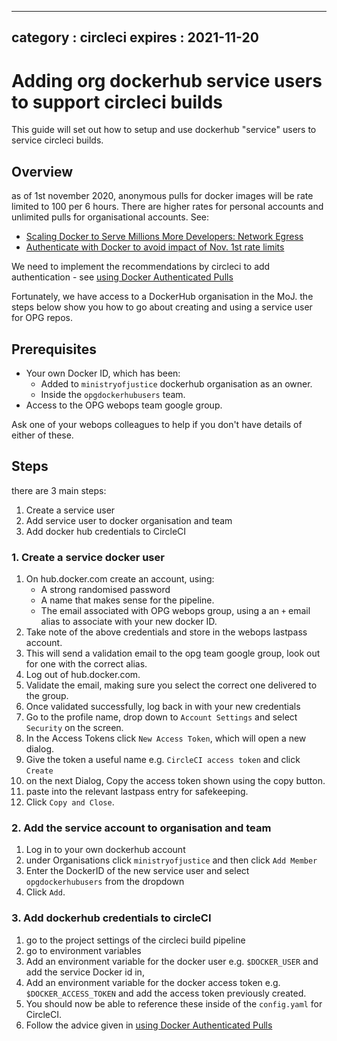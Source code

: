 
---  
category : circleci
expires  : 2021-11-20
---

# Adding org dockerhub service users to support circleci builds

This guide will set out how to setup and use dockerhub "service" users to service circleci builds.  

## Overview

as of 1st november 2020, anonymous pulls for docker images will be rate limited to 100 per 6 hours. There are higher rates for personal accounts and unlimited pulls for organisational accounts. See:

- [Scaling Docker to Serve Millions More Developers: Network Egress](https://www.docker.com/blog/scaling-docker-to-serve-millions-more-developers-network-egress/)
- [Authenticate with Docker to avoid impact of Nov. 1st rate limits](https://discuss.circleci.com/t/authenticate-with-docker-to-avoid-impact-of-nov-1st-rate-limits/37567)

We need to implement the recommendations by circleci to add authentication - see [using Docker Authenticated Pulls](https://circleci.com/docs/2.0/private-images/)

Fortunately, we have access to a DockerHub organisation in the MoJ. the steps below show you how to go about creating and using a service user for OPG repos.

## Prerequisites 

- Your own Docker ID, which has been:
  - Added to `ministryofjustice` dockerhub organisation as an owner.
  - Inside the `opgdockerhubusers` team.
- Access to the OPG webops team google group.

Ask one of your webops colleagues to help if you don't have details of either of these.

## Steps 

there are 3 main steps:

1. Create a service user
2. Add service user to docker organisation and team
3. Add docker hub credentials to CircleCI

### 1. Create a service docker user

1. On hub.docker.com create an account, using:
   - A strong randomised password
   - A name that makes sense for the pipeline.
   - The email associated with OPG webops group, using a an `+` email alias to associate with your new docker ID.
2. Take note of the above credentials and store in the webops lastpass account.
3. This will send a validation email to the opg team google group, look out for one with the correct alias.  
4. Log out of hub.docker.com.
5. Validate the email, making sure you select the correct one delivered to the group.
6. Once validated successfully, log back in with your new credentials
7. Go to the profile name, drop down to `Account Settings` and select `Security` on the screen.
8. In the Access Tokens click `New Access Token`, which will open a new dialog.
9.  Give the token a useful name e.g. `CircleCI access token` and click `Create`
10. on the next Dialog, Copy the access token shown using the copy button.
11. paste into the relevant lastpass entry for safekeeping.
12. Click `Copy and Close`.

### 2. Add the service account to organisation and team

1. Log in to your own dockerhub account
2. under Organisations click `ministryofjustice` and then click `Add Member`
3. Enter the DockerID of the new service user and select `opgdockerhubusers` from the dropdown
4. Click `Add`.

### 3. Add dockerhub credentials to circleCI

1. go to the project settings of the circleci build pipeline
2. go to environment variables
3. Add an environment variable for the docker user e.g. `$DOCKER_USER` and add the service Docker id in,
4. Add an environment variable for the docker access token e.g. `$DOCKER_ACCESS_TOKEN` and add the access token previously created.
5. You should now be able to reference these inside of the `config.yaml` for CircleCI.
6. Follow the advice given in [using Docker Authenticated Pulls](https://circleci.com/docs/2.0/private-images/)
